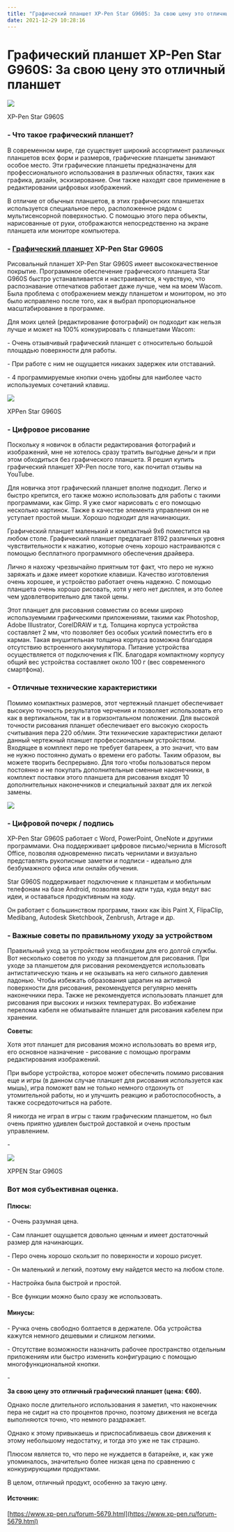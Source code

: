 ```yaml
---
title: "Графический планшет XP-Pen Star G960S: За свою цену это отличный планшет"
date: 2021-12-29 10:28:16
---
```

Графический планшет XP-Pen Star G960S: За свою цену это отличный планшет
========================================================================

  

 ![](https://ssimg.frontenduse.top/image/2021/12/29/725c7627e87512296983d2215d86d0a0.jpeg) 

XP-Pen Star G960S

  

### \- Что такое графический планшет?

В современном мире, где существует широкий ассортимент различных планшетов всех форм и размеров, графические планшеты занимают особое место. Эти графические планшеты предназначены для профессионального использования в различных областях, таких как графика, дизайн, эскизирование. Они также находят свое применение в редактировании цифровых изображений.

В отличие от обычных планшетов, в этих графических планшетах используется специальное перо, расположенное рядом с мультисенсорной поверхностью. С помощью этого пера объекты, нарисованные от руки, отображаются непосредственно на экране планшета или мониторе компьютера.

  

### \- [Графический планшет](https://www.xp-pen.ru/) XP-Pen Star G960S

Рисовальный планшет XP-Pen Star G960S имеет высококачественное покрытие. Программное обеспечение графического планшета Star G960S быстро устанавливается и настраивается, я чувствую, что распознавание отпечатков работает даже лучше, чем на моем Wacom. Была проблема с отображением между планшетом и монитором, но это было исправлено после того, как я выбрал пропорциональное масштабирование в программе.

Для моих целей (редактирование фотографий) он подходит как нельзя лучше и может на 100% конкурировать с планшетами Wacom:

\- Очень отзывчивый графический планшет с относительно большой площадью поверхности для работы.

\- При работе с ним не ощущается никаких задержек или отставаний.

\- 4 программируемые кнопки очень удобны для наиболее часто используемых сочетаний клавиш.

  

  

 ![](https://ssimg.frontenduse.top/image/2021/12/29/995ab60e48b5f246190cde8a6f488f16.png) 

XPPen Star G960S

  

### \- Цифровое рисование

Поскольку я новичок в области редактирования фотографий и изображений, мне не хотелось сразу тратить выгодные деньги и при этом обходиться без графического планшета. Я решил купить графический планшет XP-Pen после того, как почитал отзывы на YouTube.

Для новичка этот графический планшет вполне подходит. Легко и быстро крепится, его также можно использовать для работы с такими программами, как Gimp. Я уже смог нарисовать с его помощью несколько картинок. Также в качестве элемента управления он не уступает простой мыши. Хорошо подходит для начинающих.

Графический планшет маленький и компактный 9x6 поместится на любом столе. Графический планшет предлагает 8192 различных уровня чувствительности к нажатию, которые очень хорошо настраиваются с помощью бесплатного программного обеспечения драйвера.

Лично я нахожу чрезвычайно приятным тот факт, что перо не нужно заряжать и даже имеет короткие клавиши. Качество изготовления очень хорошее, и устройство работает очень надежно. С помощью планшета очень хорошо рисовать, хотя у него нет дисплея, и это более чем удовлетворительно для такой цены.

Этот планшет для рисования совместим со всеми широко используемыми графическими приложениями, такими как Photoshop, Adobe Illustrator, CorelDRAW и т.д. Толщина корпуса устройства составляет 2 мм, что позволяет без особых усилий поместить его в карман. Такая внушительная толщина корпуса возможна благодаря отсутствию встроенного аккумулятора. Питание устройства осуществляется от подключения к ПК. Благодаря компактному корпусу общий вес устройства составляет около 100 г (вес современного смартфона).

  

  

### \- Отличные технические характеристики

Помимо компактных размеров, этот чертежный планшет обеспечивает высокую точность результатов черчения и позволяет использовать его как в вертикальном, так и в горизонтальном положении. Для высокой точности рисования планшет обеспечивает его высокую скорость считывания пера 220 об/мин. Эти технические характеристики делают данный чертежный планшет профессиональным устройством. Входящее в комплект перо не требует батареек, а это значит, что вам не нужно постоянно думать о времени его работы. Таким образом, вы можете творить беспрерывно. Для того чтобы пользоваться пером постоянно и не покупать дополнительные сменные наконечники, в комплект поставки этого планшета для рисования входят 10 дополнительных наконечников и специальный захват для их легкой замены.

  

  

 ![](https://ssimg.frontenduse.top/image/2021/12/29/3940f832cb0d95d904b86ac7c814c868.jpeg) 

  

### \- Цифровой почерк / подпись

XP-Pen Star G960S работает с Word, PowerPoint, OneNote и другими программами. Она поддерживает цифровое письмо/чернила в Microsoft Office, позволяя одновременно писать чернилами и визуально представлять рукописные заметки и подписи - идеально для безбумажного офиса или онлайн обучения.

Star G960S поддерживает подключение к планшетам и мобильным телефонам на базе Android, позволяя вам идти туда, куда ведут вас идеи, и оставаться продуктивным на ходу.

Он работает с большинством программ, таких как ibis Paint X, FlipaClip, Medibang, Autodesk Sketchbook, Zenbrush, Artrage и др.

  

### \- Важные советы по правильному уходу за устройством

Правильный уход за устройством необходим для его долгой службы. Вот несколько советов по уходу за планшетом для рисования. При уходе за планшетом для рисования рекомендуется использовать антистатическую ткань и не оказывать на него сильного давления ладонью. Чтобы избежать образования царапин на активной поверхности для рисования, рекомендуется регулярно менять наконечники пера. Также не рекомендуется использовать планшет для рисования при высоких и низких температурах. Во избежание перелома кабеля не обматывайте планшет для рисования кабелем при хранении.

  

  

**Советы:**

Хотя этот планшет для рисования можно использовать во время игр, его основное назначение - рисование с помощью программ редактирования изображений.

При выборе устройства, которое может обеспечить помимо рисования еще и игры (в данном случае планшет для рисования используется как мышь), игра поможет вам не только немного отдохнуть от утомительной работы, но и улучшить реакцию и работоспособность, а также сосредоточиться на работе.

Я никогда не играл в игры с таким графическим планшетом, но был очень приятно удивлен быстрой доставкой и очень простым управлением.

  

\-

 ![](https://ssimg.frontenduse.top/image/2021/12/29/fafedcc5b402ab8f00b32731d902d50e.jpeg) 

XPPEN Star G960S

  

### Вот моя субъективная оценка.

#### Плюсы:

\- Очень разумная цена.

\- Сам планшет ощущается довольно ценным и имеет достаточный размер для начинающих.

\- Перо очень хорошо скользит по поверхности и хорошо рисует.

\- Он маленький и легкий, поэтому ему найдется место на любом столе.

\- Настройка была быстрой и простой.

\- Все функции можно было сразу же использовать.

  

#### Минусы:

\- Ручка очень свободно болтается в держателе. Оба устройства кажутся немного дешевыми и слишком легкими.

\- Отсутствие возможности назначить рабочее пространство отдельным приложениям или быстро изменить конфигурацию с помощью многофункциональной кнопки.

  

\-

**За свою цену это отличный графический планшет (цена: €60).**

Однако после длительного использования я заметил, что наконечник пера не сидит на сто процентов прочно, поэтому движения не всегда выполняются точно, что немного раздражает.

Однако к этому привыкаешь и приспосабливаешь свои движения к этому небольшому недостатку, и тогда это уже не так страшно.

Плюсом является то, что перо не нуждается в батарейке, и, как уже упоминалось, значительно более низкая цена по сравнению с конкурирующими продуктами.

В целом, отличный продукт, особенно за такую цену.

  

#### Источник:

[https://www.xp-pen.ru/forum-5679.html](https://www.xp-pen.ru/forum-5679.html)



